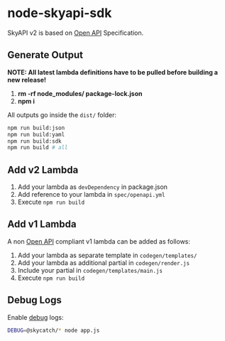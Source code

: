 
# node-skyapi-sdk

SkyAPI v2 is based on [Open API] Specification.


## Generate Output

**NOTE: All latest lambda definitions have to be pulled before building a new release!**

1. **rm -rf node_modules/ package-lock.json**
2. **npm i**

All outputs go inside the `dist/` folder:

```bash
npm run build:json
npm run build:yaml
npm run build:sdk
npm run build # all
```


## Add v2 Lambda

1. Add your lambda as `devDependency` in package.json
2. Add reference to your lambda in `spec/openapi.yml`
3. Execute `npm run build`


## Add v1 Lambda

A non [Open API] compliant v1 lambda can be added as follows:

1. Add your lambda as separate template in `codegen/templates/`
2. Add your lambda as additional partial in `codegen/render.js`
3. Include your partial in `codegen/templates/main.js`
4. Execute `npm run build`

## Debug Logs

Enable [debug] logs:

```bash
DEBUG=@skycatch/* node app.js
```


  [Open API]: https://swagger.io/specification/
  [debug]: https://www.npmjs.com/package/debug
